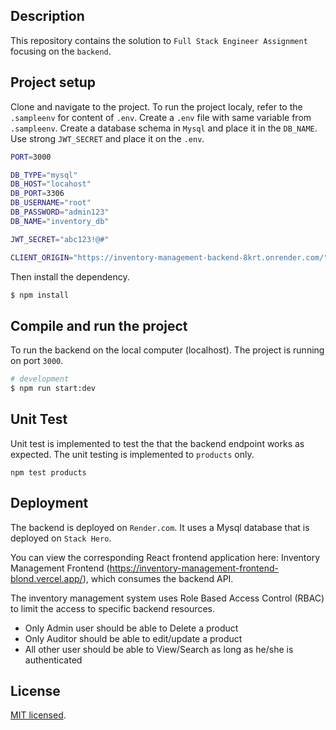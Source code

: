 ## Description

This repository contains the solution to `Full Stack Engineer Assignment` focusing on the `backend`. 

## Project setup
Clone and navigate to the project. To run the project localy, refer to the `.sampleenv` for content of `.env`. Create a `.env` file with same variable from `.sampleenv`. Create a database schema in `Mysql` and  place it in the `DB_NAME`. Use strong `JWT_SECRET` and place it on the `.env`. 

```bash
PORT=3000

DB_TYPE="mysql" 
DB_HOST="locahost"
DB_PORT=3306
DB_USERNAME="root"
DB_PASSWORD="admin123"
DB_NAME="inventory_db"

JWT_SECRET="abc123!@#"

CLIENT_ORIGIN="https://inventory-management-backend-8krt.onrender.com/"
```

Then install the dependency. 

```bash
$ npm install
```

## Compile and run the project
To run the backend on the local computer (localhost). The project is running on port `3000`. 
```bash
# development
$ npm run start:dev

```
## Unit Test
Unit test is implemented to test the that the backend endpoint works as expected. The unit testing is implemented to `products` only. 
```
npm test products
```

## Deployment
The backend is deployed on `Render.com`. It uses a Mysql database that is deployed on `Stack Hero`. 


You can view the corresponding React frontend application here: Inventory Management Frontend (https://inventory-management-frontend-blond.vercel.app/), which consumes the backend API.


The inventory management system uses Role Based Access Control (RBAC) to limit the access to specific backend resources. 
- Only Admin user should be able to Delete a product
- Only Auditor should be able to edit/update a product
- All other user should be able to View/Search as long as he/she is authenticated
## License

[MIT licensed](https://github.com/nestjs/nest/blob/master/LICENSE).
